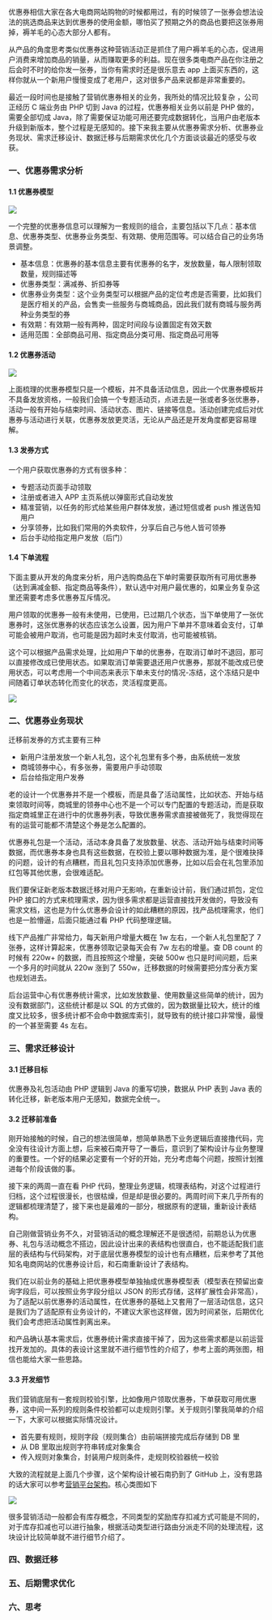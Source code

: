 优惠券相信大家在各大电商网站购物的时候都用过，有的时候领了一张券会想法设法的挑选商品来达到优惠券的使用金额，哪怕买了预期之外的商品也要把这张券用掉，褥羊毛的心态大部分人都有。

从产品的角度思考类似优惠券这种营销活动正是抓住了用户褥羊毛的心态，促进用户消费来增加商品的销量，从而赚取更多的利益。现在很多类电商产品在你注册之后会时不时的给你发一张券，当你有需求时还是很乐意去 app 上面买东西的，这样你就从一个新用户慢慢变成了老用户，这对很多产品来说都是非常重要的。

最近一段时间也是接触了营销优惠券相关的业务，我所处的情况比较复杂 ，公司正经历 C 端业务由 PHP 切到 Java 的过程，优惠券相关业务以前是 PHP 做的，需要全部切成 Java，除了需要保证功能可用还要完成数据转化，当用户由老版本升级到新版本，整个过程是无感知的。接下来我主要从优惠券需求分析、优惠券业务现状、需求迁移设计、数据迁移与后期需求优化几个方面谈谈最近的感受与收获。

### 一、优惠券需求分析

#### 1.1 优惠券模型

![](https://raw.githubusercontent.com/zchen96/java-memo/master/image/%E4%B8%9A%E5%8A%A1/1.%E4%BC%98%E6%83%A0%E5%88%B8%E5%9F%BA%E6%9C%AC%E6%A8%A1%E5%9E%8B.png)

一个完整的优惠券信息可以理解为一套规则的组合，主要包括以下几点：基本信息、优惠券类型、优惠券业务类型、有效期、使用范围等。可以结合自己的业务场景调整。

- 基本信息：优惠券的基本信息主要有优惠券的名字，发放数量，每人限制领取数量，规则描述等
- 优惠券类型：满减券、折扣券等
- 优惠券业务类型：这个业务类型可以根据产品的定位考虑是否需要，比如我们是医疗相关的产品，会售卖一些服务与商城商品，因此我们就有商城与服务两种业务类型的券
- 有效期：有效期一般有两种，固定时间段与设置固定有效天数
- 适用范围：全部商品可用、指定商品分类可用、指定商品可用等

#### 1.2 优惠券活动

![](https://raw.githubusercontent.com/zchen96/java-memo/master/image/%E4%B8%9A%E5%8A%A1/2.%E4%BC%98%E6%83%A0%E5%88%B8%E6%B4%BB%E5%8A%A8.png)

上面梳理的优惠券模型只是一个模板，并不具备活动信息，因此一个优惠券模板并不具备发放资格，一般我们会搞一个专题活动页，点进去是一张或者多张优惠券，活动一般有开始与结束时间、活动状态、图片、链接等信息。活动创建完成后对优惠券与活动进行关联，优惠券发放更灵活，无论从产品还是开发角度都更容易理解。


#### 1.3 发券方式

一个用户获取优惠券的方式有很多种：

- 专题活动页面手动领取
- 注册或者进入 APP 主页系统以弹窗形式自动发放
- 精准营销，以任务的形式给某些用户群体发放，通过短信或者 push 推送告知用户
- 分享领券，比如我们常用的外卖软件，分享后自己与他人皆可领券
- 后台手动给指定用户发放（后门）

#### 1.4 下单流程

下面主要从开发的角度来分析，用户选购商品在下单时需要获取所有可用优惠券（达到满减金额、指定商品等条件），默认选中对用户最优惠的，如果业务复杂这里还需要考虑多优惠券互斥情况。

用户领取的优惠券一般有未使用，已使用，已过期几个状态，当下单使用了一张优惠券时，这张优惠券的状态应该怎么设置，因为用户下单并不意味着会支付，订单可能会被用户取消，也可能是因为超时未支付取消，也可能被核销。

这个可以根据产品需求处理，比如用户下单的优惠券，在取消订单时不退回，那可以直接修改成已使用状态。如果取消订单需要退还用户优惠券，那就不能改成已使用状态，可以考虑用一个中间态来表示下单未支付的情况-冻结，这个冻结只是中间随着订单状态转化而变化的状态，灵活程度更高。

![](https://raw.githubusercontent.com/zchen96/java-memo/master/image/3.%E4%BC%98%E6%83%A0%E5%88%B8%E9%A2%86%E5%8F%96%E7%8A%B6%E6%80%81%E8%BD%AC%E5%8C%96.png)


### 二、优惠券业务现状

迁移前发券的方式主要有三种
- 新用户注册发放一个新人礼包，这个礼包里有多个券，由系统统一发放
- 商城领券中心，有多张券，需要用户手动领取
- 后台给指定用户发券

老的设计一个优惠券并不是一个模板，而是具备了活动属性，比如状态、开始与结束领取时间等，商城里的领券中心也不是一个可以专门配置的专题活动，而是获取指定商城里正在进行中的优惠券列表，导致优惠券需求直接被做死了，我觉得现在有的运营可能都不清楚这个券是怎么配置的。

优惠券礼包是一个活动，活动本身具备了发放数量、状态、活动开始与结束时间等数据，而优惠券本身也具有这些数据，在校验上要以哪种数据为准，是个很难抉择的问题，设计的有点糟糕，而且礼包只支持添加优惠券，比如以后会在礼包里添加红包等其他优惠，会很难适配。

我们要保证新老版本数据迁移对用户无影响，在重新设计前，我们通过抓包，定位 PHP 接口的方式来梳理需求，因为很多需求都是运营直接找开发做的，导致没有需求文档，这也是为什么优惠券会设计的如此糟糕的原因，找产品梳理需求，他们也是一脸懵逼，后面只能通过看 PHP 代码整理逻辑。

线下产品推广非常给力，每天新用户增量大概在 1w 左右，一个新人礼包里配了 7 张券，这样计算起来，优惠券领取记录每天会有 7w 左右的增量。查 DB count 的时候有 220w+ 的数据，而且按照这个增量，突破 500w 也只是时间问题，后来一个多月的时间就从 220w 涨到了 550w，迁移数据的时候需要把分库分表方案也规划进去。

后台运营中心有优惠券统计需求，比如发放数量、使用数量这些简单的统计，因为没有数据部门，这些统计都是以 SQL 的方式做的，因为数据量比较大，统计的维度又比较多，很多统计都不会命中数据库索引，就导致有的统计接口非常慢，最慢的一个甚至需要 4s 左右。

### 三、需求迁移设计

#### 3.1 迁移目标

优惠券及礼包活动由 PHP 逻辑到 Java 的重写切换，数据从 PHP 表到 Java 表的转化迁移，新老版本用户无感知，数据完全统一。

#### 3.2 迁移前准备

刚开始接触的时候，自己的想法很简单，想简单熟悉下业务逻辑后直接撸代码，完全没有往设计方面上想，后来被石南开导了一番后，意识到了架构设计与业务整理的重要性。一个好的结果必定要有一个好的开始，充分考虑每个问题，按照计划推进每个阶段该做的事。

接下来的两周一直在看 PHP 代码，整理业务逻辑，梳理表结构，对这个过程进行归档，这个过程很漫长，也很枯燥，但是却是很必要的。两周时间下来几乎所有的逻辑都梳理清楚了，接下来也是最难的一部分，根据原有的逻辑，重新设计表结构。

自己刚做营销业务不久，对营销活动的概念理解还不是很透彻，前期总认为优惠券、礼包与活动概念不搭边，因此设计出来的表结构也很直白，也不能适配我们底层的表结构与代码架构，对于底层优惠券模型的设计也有点糟糕，后来参考了其他知名电商网站的优惠券设计后，和石南重新设计了表结构。

我们在以前业务的基础上把优惠券模型单独抽成优惠券模型表（模型表在预留出查询字段后，可以按照业务字段分组以 JSON 的形式存储，这样扩展性会非常高），为了适配以前优惠券的活动属性，在优惠券的基础上又套用了一层活动信息，这只是我们为了适配原有业务设计的，不建议大家也这样做，因为时间紧张，后期优化我们会考虑把活动属性剥离出来。

和产品确认基本需求后，优惠券统计需求直接干掉了，因为这些需求都是以前运营找开发加的。具体的表设计这里就不进行细节性的介绍了，参考上面的两张图，相信也能给大家一些思路。

#### 3.3 开发细节

我们营销底层有一套规则校验引擎，比如像用户领取优惠券，下单获取可用优惠券，这中间一系列的规则条件校验都可以走规则引擎。关于规则引擎我简单的介绍一下，大家可以根据实际情况设计。

- 首先要有规则，规则字段（规则集合）由前端拼接完成后存储到 DB 里
- 从 DB 里取出规则字符串转成对象集合
- 传入规则对象集合，封装用户规则条件，走规则校验器统一校验

大致的流程就是上面几个步骤，这个架构设计被石南扔到了 GitHub 上，没有思路的话大家可以参考[营销平台架构](https://github.com/caisl/activity-platform)。核心类图如下

![](https://raw.githubusercontent.com/caisl/activity-platform/master/activity-platform-document/src/main/document/image/%E8%A7%84%E5%88%99%E5%BC%95%E6%93%8EUML.png)

很多营销活动一般都会有库存概念，不同类型的奖励库存扣减方式可能是不同的，对于库存扣减也可以进行抽象，根据活动类型进行路由分派走不同的处理流程，这块设计比较简单就不进行细节介绍了。

### 四、数据迁移


### 五、后期需求优化

### 六、思考

